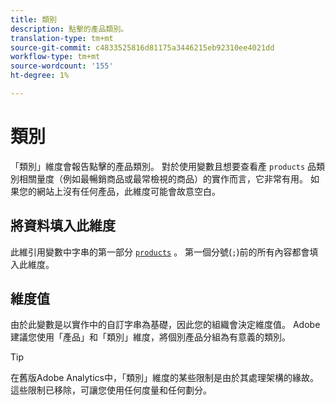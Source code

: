 ```yaml
---
title: 類別
description: 點擊的產品類別。
translation-type: tm+mt
source-git-commit: c4833525816d81175a3446215eb92310ee4021dd
workflow-type: tm+mt
source-wordcount: '155'
ht-degree: 1%

---
```



# 類別

「類別」維度會報告點擊的產品類別。 對於使用變數且想要查看產 `products` 品類別相關量度（例如最暢銷商品或最常檢視的商品）的實作而言，它非常有用。 如果您的網站上沒有任何產品，此維度可能會故意空白。

## 將資料填入此維度

此維引用變數中字串的第一部分 [`products`](/help/implement/vars/page-vars/products.md) 。 第一個分號(`;`)前的所有內容都會填入此維度。

## 維度值

由於此變數是以實作中的自訂字串為基礎，因此您的組織會決定維度值。 Adobe建議您使用「產品」和「類別」維度，將個別產品分組為有意義的類別。

>[!TIP]
>
>在舊版Adobe Analytics中，「類別」維度的某些限制是由於其處理架構的緣故。 這些限制已移除，可讓您使用任何度量和任何劃分。
